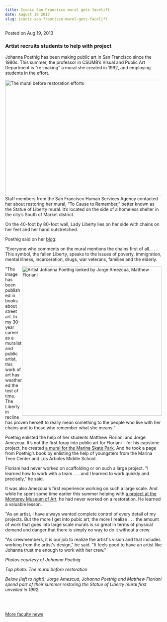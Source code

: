 ```yaml
---
title: Iconic San Francisco mural gets facelift
date: August 19 2013
slug: iconic-san-francisco-mural-gets-facelift
---
```


 



<span class="date">Posted on Aug 19, 2013    </span>
<h3>Artist recruits students to help with project</h3>
<p>Johanna Poethig has been making public art in San Francisco
since the 1980s. This summer, the professor in CSUMB&#x2019;s Visual and
Public Art Department is &#x201C;re-making&#x201D; a mural she created in 1992,
and employing students in the effort.</p>
<p><img alt="The mural before restoration efforts" src="https://news.csumb.edu/sites/default/files/65/attachments/news/images/original_mural_for_web.jpg" style="float:left; width:525px; height:373px">Staff members from
the San Francisco Human Services Agency contacted her about
restoring her mural, &#x201C;To Cause to Remember,&#x201D; better known as the
Statue of Liberty mural. It&#x2019;s located on the side of a homeless
shelter in the city&#x2019;s South of Market district.</img></p>
<p>On the 40-foot by 80-foot wall, Lady Liberty lies on her side
with chains on her feet and her hand outstretched.</p>
<p>Poethig said on her <a href="https://johannapoethig.wordpress.com/2013/07/31/statue-of-liberty-mural-restoration/" rel="nofollow">blog</a>:</p>
<p>&#x201C;Everyone who comments on the mural mentions the chains first of
all. . . . This symbol, the fallen Liberty, speaks to the issues of
poverty, immigration, mental illness, incarceration, drugs, war
veterans, families and the elderly.</p>
<p><img alt="Artist Johanna Poethig lanked by Jorge Amezcua, Matthew Floriani " src="https://news.csumb.edu/sites/default/files/65/attachments/news/images/students_jo_at_mural_for_web.jpg" style="float:right; width:450px; height:480px">&#x201C;The image has
been published in books about street art. In my 30-year career as a
muralist and public artist, this work of art has weathered the test
of time. The Liberty in recline has proven herself to really mean
something to the people who live with her chains and to those who
remember what she means.&#x201D;</img></p>
<p>Poethig enlisted the help of her students Matthew Floriani and
Jorge Amezcua. It&#x2019;s not the first foray into public art for
Floriani &#x2013; for his capstone project, he created <a href="../../may/16/art-students-work-adorns-skate-park.html" rel="nofollow">a mural for the Marina Skate Park</a>. And he took a
page from Poethig&#x2019;s book by enlisting the help of youngsters from
the Marina Teen Center and Los Arboles Middle School.</p>
<p>Floriani had never worked on scaffolding or on such a large
project. &quot;I learned how to work with a team . . . and I learned to
work quickly and precisely,&quot; he said.</p>
<p>It was also Amezcua&apos;s first experience working on such a large
scale. And while he&#xA0;spent some time earlier this summer
helping with&#xA0;<a href="../../jul/14/csumb-art-students-get-hands-museum.html" rel="nofollow">a project at the Monterey Museum of Art</a>, he had
never worked on a restoration. He learned a valuable lesson.</p>
<p>&quot;As an artist, I have always wanted complete control of every
detail of my projects. But the more I get into pubic art, the more
I realize . . . the amount of work that goes into large scale
murals is so great in terms of physical demand and danger that
there is simply no way to do it without a crew.&#xA0;</p>
<p>&quot;As crewmembers, it is our job to realize the artist&apos;s vision
and that includes working from the artist&apos;s design,&quot; he said. &quot;It
feels good to have an artist like Johanna trust me enough to work
with her crew.&quot;</p>
<p class="small"><em>Photos courtesy of Johanna Poethig</em></p>
<p class="small"><em>Top photo: The mural before
restoration</em></p>
<p class="small"><em>Below (left to right): Jorge Amezcua, Johanna
Poethig and Matthew Floriani spend part of their summer restoring
the Statue of Liberty mural first unveiled in 1992.</em></p>
<p class="small">&#xA0;</p>
<p><a href="../../../2012/nov/25/faculty-highlights.html" rel="nofollow"><br>
More faculty news</br></a></p>
<p class="small">&#xA0;</p>
<p><br>
&#xA0;</br></p>





 
